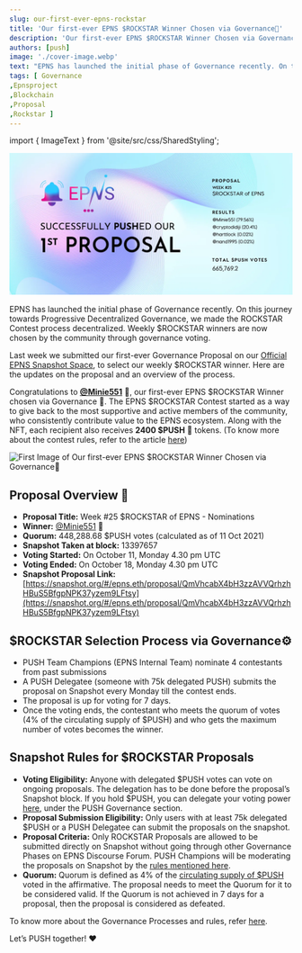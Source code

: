 ```yaml
---
slug: our-first-ever-epns-rockstar
title: 'Our first-ever EPNS $ROCKSTAR Winner Chosen via Governance🥇'
description: 'Our first-ever EPNS $ROCKSTAR Winner Chosen via Governance🥇'
authors: [push]
image: './cover-image.webp'
text: "EPNS has launched the initial phase of Governance recently. On this journey towards Progressive Decentralized Governance, we made the ROCKSTAR Contest process decentralized. Weekly $ROCKSTAR winners are now chosen by the community through governance voting."
tags: [ Governance
,Epnsproject
,Blockchain
,Proposal
,Rockstar ]
---
```


import { ImageText } from '@site/src/css/SharedStyling';

![Cover Image of Our first-ever EPNS $ROCKSTAR Winner Chosen via Governance🥇](./cover-image.webp)

<!--truncate-->

EPNS has launched the initial phase of Governance recently. On this journey towards Progressive Decentralized Governance, we made the ROCKSTAR Contest process decentralized. Weekly $ROCKSTAR winners are now chosen by the community through governance voting.

Last week we submitted our first-ever Governance Proposal on our [Official EPNS Snapshot Space](https://snapshot.org/#/epns.eth), to select our weekly $ROCKSTAR winner. Here are the updates on the proposal and an overview of the process.

Congratulations to [**@Minie551**](https://twitter.com/Minie551/status/1446823484273819648) 🎊, our first-ever EPNS $ROCKSTAR Winner chosen via Governance 🥇. The EPNS $ROCKSTAR Contest started as a way to give back to the most supportive and active members of the community, who consistently contribute value to the EPNS ecosystem. Along with the NFT, each recipient also receives **2400 $PUSH** 🤩 tokens. (To know more about the contest rules, refer to the article [here](https://medium.com/ethereum-push-notification-service/kicking-off-the-epns-nft-community-drops-6a5c49808cf))

![First Image of Our first-ever EPNS $ROCKSTAR Winner Chosen via Governance🥇](./image-1.gif)

## Proposal Overview 📜

- **Proposal Title:** Week #25 $ROCKSTAR of EPNS - Nominations
- **Winner:** [@Minie551](https://twitter.com/Minie551/status/1446823484273819648) 🎉
- **Quorum:** 448,288.68 $PUSH votes (calculated as of 11 Oct 2021)
- **Snapshot Taken at block:** 13397657
- **Voting Started:** On October 11, Monday 4.30 pm UTC
- **Voting Ended:** On October 18, Monday 4.30 pm UTC
- **Snapshot Proposal Link:** [https://snapshot.org/#/epns.eth/proposal/QmVhcabX4bH3zzAVVQrhzhHBuS5BfgpNPK37yzem9LFtsy](https://snapshot.org/#/epns.eth/proposal/QmVhcabX4bH3zzAVVQrhzhHBuS5BfgpNPK37yzem9LFtsy)

## $ROCKSTAR Selection Process via Governance⚙️

- PUSH Team Champions (EPNS Internal Team) nominate 4 contestants from past submissions
- A PUSH Delegatee (someone with 75k delegated PUSH) submits the proposal on Snapshot every Monday till the contest ends.
- The proposal is up for voting for 7 days.
- Once the voting ends, the contestant who meets the quorum of votes (4% of the circulating supply of $PUSH) and who gets the maximum number of votes becomes the winner.

## Snapshot Rules for $ROCKSTAR Proposals

- **Voting Eligibility:** Anyone with delegated $PUSH votes can vote on ongoing proposals. The delegation has to be done before the proposal’s Snapshot block. If you hold $PUSH, you can delegate your voting power [here](https://incentives.epns.io/), under the PUSH Governance section.
- **Proposal Submission Eligibility:** Only users with at least 75k delegated $PUSH or a PUSH Delegatee can submit the proposals on the snapshot.
- **Proposal Criteria:** Only ROCKSTAR Proposals are allowed to be submitted directly on Snapshot without going through other Governance Phases on EPNS Discourse Forum. PUSH Champions will be moderating the proposals on Snapshot by the [rules mentioned here](<https://github.com/push-protocol/push-governance/blob/main/Push%20Improvement%20Proposals%20(PIP)/governance-rules.md#a-proposal-is-created-on-snapshot>).
- **Quorum:** Quorum is defined as 4% of the [circulating supply of $PUSH](https://coinmarketcap.com/currencies/epns/) voted in the affirmative. The proposal needs to meet the Quorum for it to be considered valid. If the Quorum is not achieved in 7 days for a proposal, then the proposal is considered as defeated.

To know more about the Governance Processes and rules, refer [here](https://medium.com/ethereum-push-notification-service/epns-governance-goes-live-lets-push-for-progressive-decentralized-governance-7448b58b89b4).

Let’s PUSH together! ❤️
